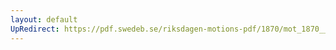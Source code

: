 ```yaml
---
layout: default
UpRedirect: https://pdf.swedeb.se/riksdagen-motions-pdf/1870/mot_1870__ak__00237/mot_1870__ak__00237_002.pdf
---
```


